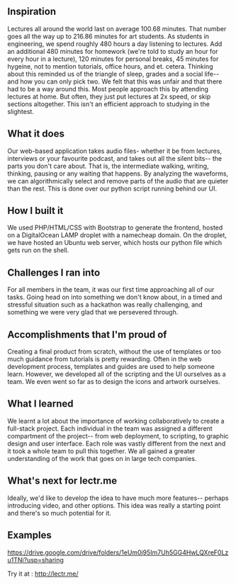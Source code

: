 ## Inspiration
Lectures all around the world last on average 100.68 minutes. That number goes all the way up to 216.86 minutes for art students. As students in engineering, we spend roughly 480 hours a day listening to lectures. Add an additional 480 minutes for homework (we're told to study an hour for every hour in a lecture), 120 minutes for personal breaks, 45 minutes for hygeine, not to mention tutorials, office hours, and et. cetera. Thinking about this reminded us of the triangle of sleep, grades and a social life-- and how you can only pick two. We felt that this was unfair and that there had to be a way around this. Most people approach this by attending lectures at home. But often, they just put lectures at 2x speed, or skip sections altogether. This isn't an efficient approach to studying in the slightest.

## What it does
Our web-based application takes audio files- whether it be from lectures, interviews or your favourite podcast, and takes out all the silent bits-- the parts you don't care about. That is, the intermediate walking, writing, thinking, pausing or any waiting that happens. By analyzing the waveforms, we can algorithmically select and remove parts of the audio that are quieter than the rest. This is done over our python script running behind our UI.

## How I built it

We used PHP/HTML/CSS with Bootstrap to generate the frontend, hosted on a DigitalOcean LAMP droplet with a namecheap domain. On the droplet, we have hosted an Ubuntu web server, which hosts our python file which gets run on the shell.

## Challenges I ran into
For all members in the team, it was our first time approaching all of our tasks. Going head on into something we don't know about, in a timed and stressful situation such as a hackathon was really challenging, and something we were very glad that we persevered through.

## Accomplishments that I'm proud of
Creating a final product from scratch, without the use of templates or too much guidance from tutorials is pretty rewarding. Often in the web development process, templates and guides are used to help someone learn. However, we developed all of the scripting and the UI ourselves as a team. We even went so far as to design the icons and artwork ourselves.

## What I learned
We learnt a lot about the importance of working collaboratively to create a full-stack project. Each individual in the team was assigned a different compartment of the project-- from web deployment, to scripting, to graphic design and user interface. Each role was vastly different from the next and it took a whole team to pull this together. We all gained a greater understanding of the work that goes on in large tech companies.

## What's next for lectr.me
Ideally, we'd like to develop the idea to have much more features-- perhaps introducing video, and other options. This idea was really a starting point and there's so much potential for it.

## Examples
https://drive.google.com/drive/folders/1eUm0j95Im7Uh5GG4HwLQXreF0Lzu1TNi?usp=sharing

Try it at : http://lectr.me/
